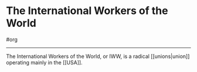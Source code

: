 # The International Workers of the World
#org 

---
The International Workers of the World, or IWW, is a radical [[unions|union]] operating mainly in the [[USA]]. 